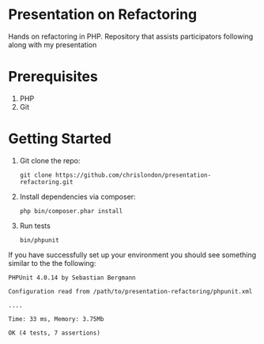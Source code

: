 Presentation on Refactoring
========================

Hands on refactoring in PHP.  Repository that assists participators following along with my presentation


Prerequisites
=============

1. PHP
2. Git


Getting Started
===============

1. Git clone the repo:

    ```
    git clone https://github.com/chrislondon/presentation-refactoring.git
    ```
2. Install dependencies via composer:

    ```
    php bin/composer.phar install
    ```
3. Run tests

    ```
    bin/phpunit
    ```

If you have successfully set up your environment you should see something similar to the the following:

```
PHPUnit 4.0.14 by Sebastian Bergmann

Configuration read from /path/to/presentation-refactoring/phpunit.xml

....

Time: 33 ms, Memory: 3.75Mb

OK (4 tests, 7 assertions)
```